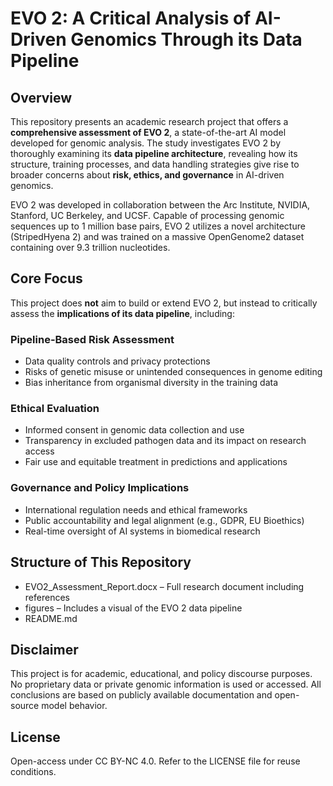 # EVO 2: A Critical Analysis of AI-Driven Genomics Through its Data Pipeline

## Overview

This repository presents an academic research project that offers a **comprehensive assessment of EVO 2**, a state-of-the-art AI model developed for genomic analysis. The study investigates EVO 2 by thoroughly examining its **data pipeline architecture**, revealing how its structure, training processes, and data handling strategies give rise to broader concerns about **risk, ethics, and governance** in AI-driven genomics.

EVO 2 was developed in collaboration between the Arc Institute, NVIDIA, Stanford, UC Berkeley, and UCSF. Capable of processing genomic sequences up to 1 million base pairs, EVO 2 utilizes a novel architecture (StripedHyena 2) and was trained on a massive OpenGenome2 dataset containing over 9.3 trillion nucleotides.

## Core Focus

This project does **not** aim to build or extend EVO 2, but instead to critically assess the **implications of its data pipeline**, including:

### Pipeline-Based Risk Assessment
- Data quality controls and privacy protections
- Risks of genetic misuse or unintended consequences in genome editing
- Bias inheritance from organismal diversity in the training data

### Ethical Evaluation
- Informed consent in genomic data collection and use
- Transparency in excluded pathogen data and its impact on research access
- Fair use and equitable treatment in predictions and applications

### Governance and Policy Implications
- International regulation needs and ethical frameworks
- Public accountability and legal alignment (e.g., GDPR, EU Bioethics)
- Real-time oversight of AI systems in biomedical research

## Structure of This Repository

- EVO2_Assessment_Report.docx – Full research document including references
- figures – Includes a visual of the EVO 2 data pipeline
- README.md   

## Disclaimer

This project is for academic, educational, and policy discourse purposes. No proprietary data or private genomic information is used or accessed. All conclusions are based on publicly available documentation and open-source model behavior.

## License

Open-access under CC BY-NC 4.0. Refer to the LICENSE file for reuse conditions.
